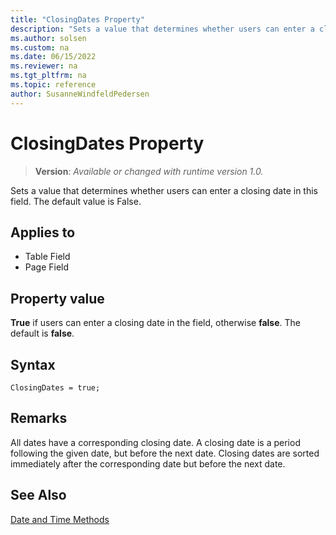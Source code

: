 ```yaml
---
title: "ClosingDates Property"
description: "Sets a value that determines whether users can enter a closing date in this field."
ms.author: solsen
ms.custom: na
ms.date: 06/15/2022
ms.reviewer: na
ms.tgt_pltfrm: na
ms.topic: reference
author: SusanneWindfeldPedersen
---
```

[//]: # (START>DO_NOT_EDIT)
[//]: # (IMPORTANT:Do not edit any of the content between here and the END>DO_NOT_EDIT.)
[//]: # (Any modifications should be made in the .xml files in the ModernDev repo.)
# ClosingDates Property
> **Version**: _Available or changed with runtime version 1.0._

Sets a value that determines whether users can enter a closing date in this field. The default value is False.

## Applies to
-   Table Field
-   Page Field

[//]: # (IMPORTANT: END>DO_NOT_EDIT)

## Property value

**True** if users can enter a closing date in the field, otherwise **false**. The default is **false**.

## Syntax

```AL
ClosingDates = true;
```

## Remarks  

All dates have a corresponding closing date. A closing date is a period following the given date, but before the next date. Closing dates are sorted immediately after the corresponding date but before the next date.  
  
## See Also  

[Date and Time Methods](../methods-auto/library.md)